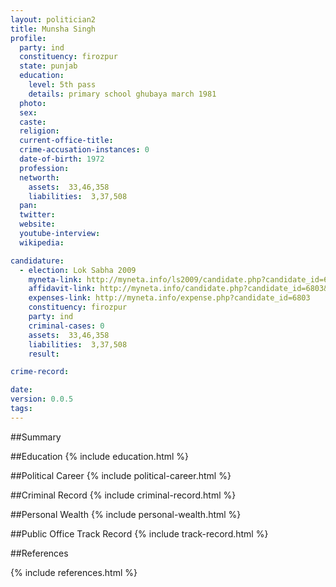 ```yaml
---
layout: politician2
title: Munsha Singh
profile: 
  party: ind
  constituency: firozpur
  state: punjab
  education: 
    level: 5th pass
    details: primary school ghubaya march 1981
  photo: 
  sex: 
  caste: 
  religion: 
  current-office-title: 
  crime-accusation-instances: 0
  date-of-birth: 1972
  profession: 
  networth: 
    assets:  33,46,358
    liabilities:  3,37,508
  pan: 
  twitter: 
  website: 
  youtube-interview: 
  wikipedia: 

candidature: 
  - election: Lok Sabha 2009
    myneta-link: http://myneta.info/ls2009/candidate.php?candidate_id=6803
    affidavit-link: http://myneta.info/candidate.php?candidate_id=6803&scan=original
    expenses-link: http://myneta.info/expense.php?candidate_id=6803
    constituency: firozpur 
    party: ind
    criminal-cases: 0
    assets:  33,46,358
    liabilities:  3,37,508
    result:  

crime-record: 

date: 
version: 0.0.5
tags: 
---
```

##Summary


##Education
{% include education.html %}


##Political Career
{% include political-career.html %}


##Criminal Record
{% include criminal-record.html %}


##Personal Wealth
{% include personal-wealth.html %}


##Public Office Track Record
{% include track-record.html %}


##References


{% include references.html %}